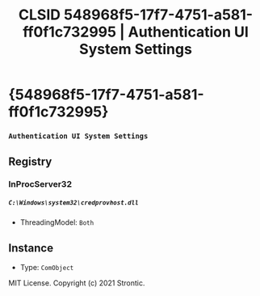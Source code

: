 ﻿---
title: "CLSID 548968f5-17f7-4751-a581-ff0f1c732995 | Authentication UI System Settings"
excerpt: What is COM-Object CLSID 548968f5-17f7-4751-a581-ff0f1c732995?
---

# {548968f5-17f7-4751-a581-ff0f1c732995}

### `Authentication UI System Settings`

## Registry


### InProcServer32

##### `C:\Windows\system32\credprovhost.dll`
* ThreadingModel: `Both`

## Instance

* Type: `ComObject`

MIT License. Copyright (c) 2021 Strontic.


